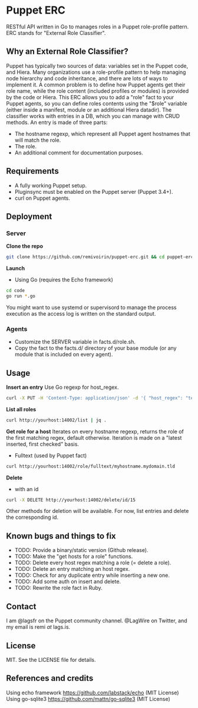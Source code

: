 # Puppet ERC
RESTful API written in Go to manages roles in a Puppet role-profile pattern. ERC stands for "External Role Classifier".

## Why an External Role Classifier?

Puppet has typically two sources of data: variables set in the Puppet code, and Hiera. Many organizations use a role-profile pattern to help managing node hierarchy and code inheritance, and there are lots of ways to implement it.
A common problem is to define how Puppet agents get their role name, while the role content (included profiles or modules) is provided by the code or Hiera.
This ERC allows you to add a "role" fact to your Puppet agents, so you can define roles contents using the "$role" variable (either inside a manifest, module or an additional Hiera datadir).
The classifier works with entries in a DB, which you can manage with CRUD methods. An entry is made of three parts:
* The hostname regexp, which represent all Puppet agent hostnames that will match the role.
* The role.
* An additional comment for documentation purposes.

## Requirements

* A fully working Puppet setup.
* Pluginsync must be enabled on the Puppet server (Puppet 3.4+).
* curl on Puppet agents. 

## Deployment

### Server

**Clone the repo**
```sh
git clone https://github.com/remivoirin/puppet-erc.git && cd puppet-erc
```

**Launch**
* Using Go (requires the Echo framework)
```sh
cd code
go run *.go
```
You might want to use systemd or supervisord to manage the process execution as the access log is written on the standard output.

### Agents

* Customize the SERVER variable in facts.d/role.sh.
* Copy the fact to the facts.d/ directory of your base module (or any module that is included on every agent).

## Usage

**Insert an entry**
Use Go regexp for host_regex.
```sh
curl -X PUT -H 'Content-Type: application/json' -d '{ "host_regex": "test([0-9]+).domain.tld", "role": "testrole", "comment": "Test comment" }' http://yourhost:14002/insert
```

**List all roles**
```sh
curl http://yourhost:14002/list | jq .
```

**Get role for a host**
Iterates on every hostname regexp, returns the role of the first matching regex, default otherwise. Iteration is made on a "latest inserted, first checked" basis.
* Fulltext (used by Puppet fact)
```sh
curl http://yourhost:14002/role/fulltext/myhostname.mydomain.tld
```

**Delete**
* with an id
```sh
curl -X DELETE http://yourhost:14002/delete/id/15
```
Other methods for deletion will be available. For now, list entries and delete the corresponding id.

## Known bugs and things to fix
* TODO: Provide a binary/static version (Github release).
* TODO: Make the "get hosts for a role" functions.
* TODO: Delete every host regex matching a role (= delete a role).
* TODO: Delete an entry matching an host regex.
* TODO: Check for any duplicate entry while inserting a new one.
* TODO: Add some auth on insert and delete.
* TODO: Rewrite the role fact in Ruby.

## Contact
I am @lagsfr on the Puppet community channel.
@LagWire on Twitter, and my email is remi _at_ lags.is.

## License
MIT. See the LICENSE file for details.

## References and credits
Using echo framework https://github.com/labstack/echo (MIT License)
Using go-sqlite3 https://github.com/mattn/go-sqlite3 (MIT License)
